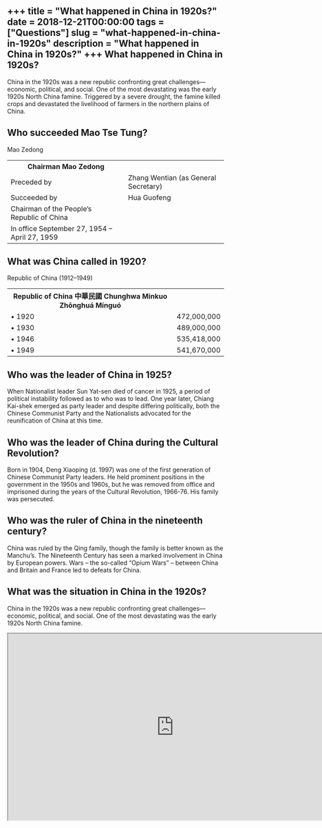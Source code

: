 +++
title = "What happened in China in 1920s?"
date = 2018-12-21T00:00:00
tags = ["Questions"]
slug = "what-happened-in-china-in-1920s"
description = "What happened in China in 1920s?"
+++
What happened in China in 1920s?
--------------------------------

China in the 1920s was a new republic confronting great challenges—economic, political, and social. One of the most devastating was the early 1920s North China famine. Triggered by a severe drought, the famine killed crops and devastated the livelihood of farmers in the northern plains of China.

Who succeeded Mao Tse Tung?
---------------------------

Mao Zedong

<table><tr><th>Chairman Mao Zedong</th></tr><tr><td>Preceded by</td><td>Zhang Wentian (as General Secretary)</td></tr><tr><td>Succeeded by</td><td>Hua Guofeng</td></tr><tr><td>Chairman of the People’s Republic of China</td></tr><tr><td>In office September 27, 1954 – April 27, 1959</td></tr></table>

What was China called in 1920?
------------------------------

Republic of China (1912–1949)

<table><tr><th>Republic of China 中華民國 Chunghwa Minkuo Zhōnghuá Mínguó</th></tr><tr><td>• 1920</td><td>472,000,000</td></tr><tr><td>• 1930</td><td>489,000,000</td></tr><tr><td>• 1946</td><td>535,418,000</td></tr><tr><td>• 1949</td><td>541,670,000</td></tr></table>

Who was the leader of China in 1925?
------------------------------------

When Nationalist leader Sun Yat-sen died of cancer in 1925, a period of political instability followed as to who was to lead. One year later, Chiang Kai-shek emerged as party leader and despite differing politically, both the Chinese Communist Party and the Nationalists advocated for the reunification of China at this time.

Who was the leader of China during the Cultural Revolution?
-----------------------------------------------------------

Born in 1904, Deng Xiaoping (d. 1997) was one of the first generation of Chinese Communist Party leaders. He held prominent positions in the government in the 1950s and 1960s, but he was removed from office and imprisoned during the years of the Cultural Revolution, 1966-76. His family was persecuted.

Who was the ruler of China in the nineteenth century?
-----------------------------------------------------

China was ruled by the Qing family, though the family is better known as the Manchu’s. The Nineteenth Century has seen a marked involvement in China by European powers. Wars – the so-called “Opium Wars” – between China and Britain and France led to defeats for China.

What was the situation in China in the 1920s?
---------------------------------------------

China in the 1920s was a new republic confronting great challenges—economic, political, and social. One of the most devastating was the early 1920s North China famine.

<iframe allow="accelerometer; autoplay; clipboard-write; encrypted-media; gyroscope; picture-in-picture" allowfullscreen="" class="__youtube_prefs__  epyt-is-override  no-lazyload" data-no-lazy="1" data-origheight="433" data-origwidth="770" data-skipgform_ajax_framebjll="" height="433" id="_ytid_30598" loading="lazy" src="https://www.youtube.com/embed/UUCEeC4f6ts?enablejsapi=1&autoplay=0&cc_load_policy=0&cc_lang_pref=&iv_load_policy=1&loop=0&modestbranding=0&rel=1&fs=1&playsinline=0&autohide=2&theme=dark&color=red&controls=1&" title="YouTube player" width="770"></iframe>